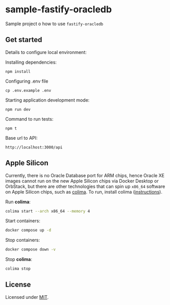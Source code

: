 # sample-fastify-oracledb

Sample project o how to use `fastify-oracledb`


## Get started

Details to configure local environment:

Installing dependencies:

```shell
npm install
```

Configuring .env file

```shell
cp .env.example .env
```

Starting application development mode:

```shell
npm run dev
```

Command to run tests:

```shell
npm t
```

Base url to API:
```
http://localhost:3000/api
```

## Apple Silicon

Currently, there is no Oracle Database port for ARM chips, hence Oracle XE images cannot run on the new Apple Silicon chips via Docker Desktop or OrbStack, but there are other technologies that can spin up `x86_64` software on Apple Silicon chips, such as [colima](https://github.com/abiosoft/colima). 
To run, install colima ([instructions](https://github.com/abiosoft/colima#installation)).

Run **colima**:
```sh
colima start --arch x86_64 --memory 4
```

Start containers:
```sh
docker compose up -d
```

Stop containers:
```sh
docker compose down -v
```

Stop **colima**:
```sh
colima stop
```

## License

Licensed under [MIT](./LICENSE).
